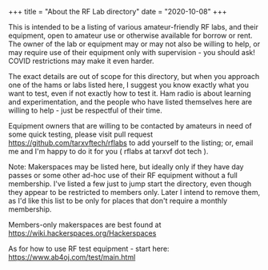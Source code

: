 +++
title = "About the RF Lab directory"
date = "2020-10-08"
+++

This is intended to be a listing of various amateur-friendly RF labs,
and their equipment, open to amateur use or otherwise available for borrow
or rent.  The owner of the lab or equipment may or may not also be willing
to help, or may require use of their equipment only with supervision -
you should ask!  COVID restrictions may make it even harder.

The exact details are out of scope for this directory, but when you
approach one of the hams or labs listed here, I suggest you know exactly
what you want to test, even if not exactly how to test it. Ham radio
is about learning and experimentation, and the people who have listed
themselves here are willing to help - just be respectful of their time.

Equipment owners that are willing to be contacted by amateurs
in need of some quick testing, please visit pull request
https://github.com/tarxvftech/rflabs to add yourself to the listing;
or, email me and I'm happy to do it for you ( rflabs at tarxvf dot tech ).

Note: Makerspaces may be listed here, but ideally only if they have
day passes or some other ad-hoc use of their RF equipment without a
full membership.  I've listed a few just to jump start the directory,
even though they appear to be restricted to members only.  Later I intend
to remove them, as I'd like this list to be only for places that don't
require a monthly membership.

Members-only makerspaces are best found at https://wiki.hackerspaces.org/Hackerspaces


As for how to use RF test equipment - start here: https://www.ab4oj.com/test/main.html

